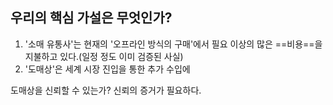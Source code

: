 ## 우리의 핵심 가설은 무엇인가?

1. '소매 유통사'는 현재의 '오프라인 방식의 구매'에서 필요 이상의 많은 ==비용==을 지불하고 있다.(일정 정도 이미 검증된 사실)
2. '도매상'은 세계 시장 진입을 통한 추가 수입에

도매상을 신뢰할 수 있는가?
신뢰의 증거가 필요하다.
